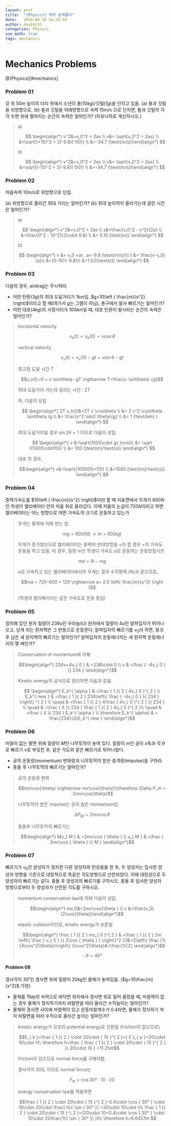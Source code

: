 ```yaml
---
layout: post
title:  "[Physics] 역학 문제풀이"
date:   2018-04-16 14:33:59
author: dsaint31
categories: Physics
use_math: true
tags: mechanics
---
```


# Mechanics Problems
@(Physics)[#mechanics]

### Problem 01

강 위 $50m$ 높이의 다리 위에서 소년이 돌($10kg$)/깃털($1g$)을 던지고 있음. 
(a) 돌과 깃털을 위방향으로, 
(b) 돌과 깃털을 아래방향으로 
속력 15m/s 으로 던지면, 돌과 깃털의 각각 수면 위에 떨어지는 순간의 속력은 얼마인가? (자유낙하로 계산하시오.)
> a)
>
> $$ \begin{align*}
v^2&=v_0^2 + 2as \\
v&= \sqrt{v_0^2 + 2as} \\
&=\sqrt{(+15)^2 + 2(-9.8)(-50)} \\
&=-34.7 (\text{m/s})\end{align*}
$$
>
> b)
>
> $$ \begin{align*}
v^2&=v_0^2 + 2as \\
v&= \sqrt{v_0^2 + 2as} \\
&=\sqrt{(-15)^2 + 2(-9.8)(-50)} \\
&=-34.7 (\text{m/s})\end{align*}
$$

### Problem 02
처음속력 10m/s로 위방향으로 던짐. 

(a) 위방향으로 올라간 최대 거리는 얼마인가?
(b) 최대 높이까지 올라가는데 걸린 시간은 얼마인가? 

> a)
>
> $$ \begin{align*}
v^2&=v_0^2 + 2as \\
s&=\frac{v_0^2 - v^2}{2a} \\
&=\frac{0^2 - 10^2}{2\cdot 9.8} \\
&= 5.10 (\text{m})
\end{align*}
$$
>
>
> b)
>
> $$ \begin{align*}
v &= v_0 +at , a=-9.8 (\text{m/s})\\
t &= \frac{v-v_0}{a}\\
&={0-10}{-9.8}\\
&=1.02(\text{s})
\end{align*}
$$


### Problem 03

다음의 경우, airdrag는 무시하라.
* 어떤 탄환($3g$)의 최대 도달거리가 $1km$임.
$g=10\left ( \frac{m}{s^2} \right)$이라고 할 때(여기서 $g$는 그램이 아님), 총구에서 발사 빠르기는 얼마인가?
* 어떤 대포($4kg$)의 사정거리가 $100km$일 때, 대포 탄환이 발사되는 순간의 속력은 얼마인가?

> horizontal velocity
>
> $$ v_h(t) = v_{h}(0) = v \cos \theta $$
>
> vertical velocity
>
> $$ v_v(t) = v_{v}(0) - gt = v \sin \theta -gt $$
> 
> 최고점 도달 시간 $T$
>
>$$v_v(t)=0 = v \sin\theta -gT \rightarrow T=\frac{v \sin\theta} {g}$$
>
> 최대 도달거리 가는데 걸리는 시간 : $2T$
>
>즉, 다음이 성립
> 
> $$ \begin{align*}
2T v_h(t)&=2T v \cos\theta \\
&= 2 v^2 \cos\theta \sin\theta /g \\
&= \frac{v^2 \sin2 \theta}{g} \\
&= 1 (\text{km}
)
\end{align*}
$$
>
>
>최대 도달거리일 경우 $\sin 2\theta=1$ 이므로 다음이 성립.
>
>$$ \begin{align*}
v &=\sqrt{1000\cdot g} (m/s)\\
&= \sqrt {(1000\cdot10)} \\
&= 100 (\text{m}/\text{s}) 
\end{align*}
$$
>
>
>대포 의 경우,
>
> $$\begin{align*}
v&=\sqrt{(100000×10)} \\
&=1000 (\text{m}/\text{s})
\end{align*}
$$


### Problem 04

중력가속도를 $10\left ( \frac{m}{s^2} \right)$이라 할 때 지표면에서 무게가 $600N$인 학생이 엘리베이터 안의 저울 위로 올라갔다. 이때 저울의 눈금이 $720N$이라고 하면 엘리베이터는 어느 방향으로 어떤 가속도의 크기로 운동하고 있는가

> 무게는 중력에 의해 받는 힘. 
>
> $$mg = 600 (N) \rightarrow m=60 (kg)$$
>
>
> 무게가 증가했으므로 엘리베이터는 중력의 반대방향을 +라 할 경우 +의 가속도 운동을 하고 있음.
> 이 경우, 질량 $m$인 학생이 가속도 $a$로 운동하는 운동방정식은 
>
> $$ma= N-mg$$
>
> $a$로 가속하고 있는 엘리베이터에서의 무게는 결국 수직항력 (N)과 같으므로,
>
> $$ma = 720-600 = 120 \rightarrow a= 2.0 \left( \frac{m}{s^2} \right )$$
>
> (학생과 엘리베이터는 같은 가속도로 운동 중임)


### Problem 05

 정지해 있던 원자 질량이 238u인 우라늄(U) 원자에서 질량이 4u인 알파입자가 튀어나오고, 남게 되는 원자핵은 그 반동으로 운동한다.
 알파입자의 빠르기를 $v_0$라 하면, 붕괴 후 남은 새 원자핵의 빠르기는 얼마인가?
 알파입자의 운동에너지는 새 원자핵 운동에너지의 몇 배인가?

> Conservation of momentum에 의해
>
> $$\begin{align*} 234v+4v_{ 0 } & =238\cdot 0 \\ v & =\frac { -4v_{ 0 } }{ 234 }  \end{align*}$$
>
>
> Kinetic energy의 공식으로 정리하면 다음과 같음.
>
>$$
\begin{align*} 
E_k^{ \alpha  } & =\frac { 1 }{ 2 } 4v_{ 0 }^{ 2 } \\ 
E_k^{ new } & =\frac { 1 }{ 2 } 234\left\{ \frac { -4v_{ 0 } }{ 234 }  \right\} ^{ 2 } \\ 
\quad  & =\frac { 1 }{ 2 } 4\frac { 4v_{ 0 }^{ 2 } }{ 234 }  \\ 
\quad  & =\frac { 4 }{ 234 }  \frac { 1 }{ 2 } 4v_{ 0 }^{ 2 }\\ 
\quad  & =\frac { 4 }{ 234 } E_k^{ \alpha  }  \\
\therefore E_k^{ \alpha} & = \frac{234}{4}E_k^{ new }
\end{align*}$$


### Problem 06

 마찰이 없는 평면 위에 질량이 $M$인 나무토막이 놓여 있다.
 질량이 $m$인 공이  $x$축과 각 $θ$로 빠르기 $v$로 부딪친 후, 같은 각도와 같은 빠르기로 튀어나왔다.
* 공의 운동량(momentum) 변화량과 나무토막이 받은 충격량(impulse)을 구하라.
* 충돌 후 나무토막의 빠르기는 얼마인가?

> 공의 운동량 변화
>
> $$mv\cos{\theta} \rightarrow-mv\cos{\theta}\\\therefore \Delta P_m = -2mv\cos{\theta}$$
>
>
> 나무토막이 받은 impulse는 공의 잃은 momentum임.
>
> $$\Delta P_M = 2mv\cos{\theta}$$
>
>
> 충돌후 나무토막의 빠르기는
>
> $$\begin{align*} Mv_{ M } & =2mv\cos { \theta  }  \\ v_{ M } & =\frac { 2mv\cos { \theta  }  }{ M }  \end{align*}$$


### Problem 07
 빠르기가 $v_0$인 양성자가 정지한 다른 양성자와 탄성충돌 한 후, 두 양성자는 입사한 양성자 방향을 기준으로 대칭적으로 똑같은 각도방향으로 산란되었다. 이때 대칭성으로 두 양성자의 빠르기는 같다.
 충돌 후 양성자의 빠르기를 구하시오.
 충돌 후 입사한 양성자 방향으로부터 두 양성자가 산란된 각도를 구하시오.

> momentum conservation law에 의해 다음이 성립.
>
> $$\begin{align*} mv_0&=2mv\cos{\theta } \\ v &=\frac{v_0}{2\cos{\theta}}\end{align*}$$
>
> elastic collision이므로, kinetic energy가 보존됨
>
> $$\begin{align*} \frac { 1 }{ 2 } mv_{ 0 }^{ 2 } & =\frac { 1 }{ 2 } 2m \left\{ \frac { v_{ 0 } }{ 2\cos { \theta  }  }  \right\}^2 \\1&=2\left\{ \frac {1}{4\cos^2{\theta}}\right\} \\\cos^2{\theta}&=\frac{1}{2} \end{align*}$$
>
>$$\therefore\theta=45°$$


#### Problem 08

경사각이 $30˚$인 경사면 위에 질량이 $20kg$인 물체가 놓여있음. ($g=10\frac{m}{s^2}$ 가정)
* 물체를 $15 ㎧$의 속력으로 바닥면 위치에서 경사면 위로 밀어 올렸을 때, 마찰력이 없는 경우 물체가 정지하기까지 비탈면을 따라 올라간 수직높이는 얼마인가?
* 물체와 경사면 사이에 마찰력이 있고 운동마찰계수가 0.4라면, 물체가 정지하기 까지 비탈면을 따라 수직으로 올라간 높이는 얼마인가?

> kinetic energy가 모조리 potential energy로 전환됨 (friction이 없으므로)
>
> $$E_{ k }=\frac { 1 }{ 2 } \cdot 20\cdot { 15 }^{ 2 }={ E }_{ p }=20\cdot 10\cdot h\\ \therefore h=\frac { \frac { 1 }{ 2 } \cdot 20\cdot { 15 }^{ 2 } }{ 20\cdot 10 } =11.25m$$
>
> friction이 있으므로 normal force를 구해야함. 
>
> 경사각이 30도 이므로 normal force는
>
> $${F  }_{N  }=\cos {30 ° } \cdot10\cdot 20$$
>
>
> energy conservation law를 적용하면
>
> $$\frac { 1 }{ 2 } \cdot 20\cdot { 15 }^{ 2 }-0.4\cdot \cos { 30° } \cdot 10\cdot 20\cdot \frac{ h}{ \sin { 30° }}   =20\cdot 10\cdot h\\ \frac { 1 }{ 2 } \cdot 20\cdot { 15 }^{ 2 }=(20\cdot 10+0.4\cdot \cos { 30° } \cdot 10\cdot 20\frac{1}{ \sin { 30° }} )h\\ \therefore h=6.6457m $$
